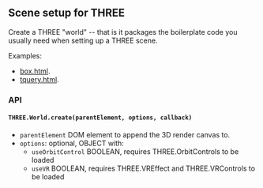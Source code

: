 ## Scene setup for THREE

Create a THREE "world" -- that is it packages the boilerplate code you usually
need when setting up a THREE scene.
<!--, including mouse and keyboard events.-->

Examples:
  - [box.html](http://robert.kra.hn/try-it/three-world/box.html).
  - [tquery.html](http://robert.kra.hn/try-it/three-world/tquery.html).

### API

#### `THREE.World.create(parentElement, options, callback)`

- `parentElement` DOM element to append the 3D render canvas to.
- `options`: optional, OBJECT with:
  - `useOrbitControl` BOOLEAN, requires THREE.OrbitControls to be loaded
  - `useVR` BOOLEAN, requires THREE.VREffect and THREE.VRControls to be loaded
